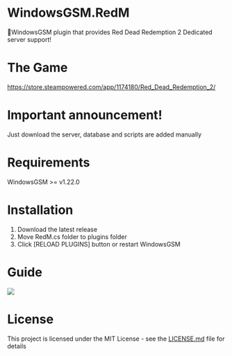 # WindowsGSM.RedM
🧩WindowsGSM plugin that provides Red Dead Redemption 2 Dedicated server support!

# The Game
https://store.steampowered.com/app/1174180/Red_Dead_Redemption_2/

# Important announcement!
Just download the server, database and scripts are added manually

# Requirements
WindowsGSM >= v1.22.0

# Installation
  1. Download the latest release
  2. Move RedM.cs folder to plugins folder
  3. Click [RELOAD PLUGINS] button or restart WindowsGSM
  
# Guide
<a href="https://forum.cfx.re/t/how-to-setup-a-redm-server/918850">
  <img src="https://github.com/IOxee/WindowsGSM.RedM/assets/48241519/fdad3093-aadb-440d-b9e6-01fc66baa183"></img>
</a>


# License
This project is licensed under the MIT License - see the <a href="https://github.com/dkdue/WindowsGSM.RedM/blob/main/LICENSE">LICENSE.md</a> file for details
